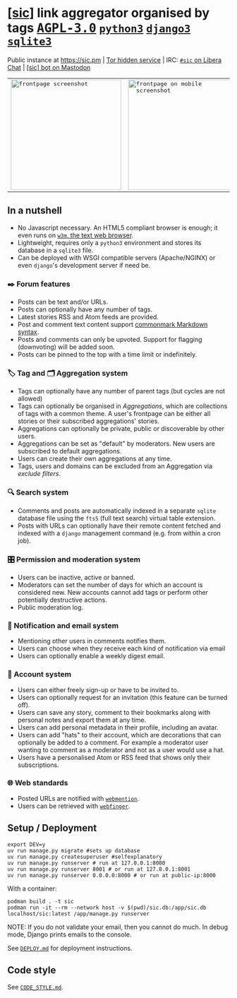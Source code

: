 # [[sic]](https://sic.pm) link aggregator organised by tags [<kbd><b>AGPL-3.0</b></kbd>](https://github.com/epilys/sic/blob/main/LICENSE) [<kbd><b>`python3`</b></kbd>](https://www.python.org/) [<kbd><b>`django3`</b></kbd>](https://www.djangoproject.com/) [<kbd><b>`sqlite3`</b></kbd>](https://sqlite.org)

Public instance at https://sic.pm | [Tor hidden service](http://sicpm3hp7dtrwhmf4qlelycqlvie6flqa5qnjnt3snok5xydvxhs4xyd.onion/) | IRC: [`#sic` on Libera Chat](https://libera.chat/) | [[sic] bot on Mastodon](https://botsin.space/@sic)

<table align="center">
	<tbody>
		<tr>
			<td><kbd><img src="./screenshot-frontpage.png" alt="frontpage screenshot" title="frontpage screenshot" height="250"/></kbd></td>
			<td><kbd><img src="./screenshot-frontpage-mobile.png" alt="frontpage on mobile screenshot"  height="250"/></kbd></td>
		</tr>
	</tbody>
</table>

## In a nutshell

- No Javascript necessary. An HTML5 compliant browser is enough; it even runs on [`w3m`, the text web browser](http://w3m.sourceforge.net/).
- Lightweight, requires only a `python3` environment and stores its database in a `sqlite3` file.
- Can be deployed with WSGI compatible servers (Apache/NGINX) or even `django`'s development server if need be.

### ✒️ Forum features

- Posts can be text and/or URLs.
- Posts can optionally have any number of tags.
- Latest stories RSS and Atom feeds are provided.
- Post and comment text content support [commonmark Markdown syntax](https://commonmark.org/).
- Posts and comments can only be upvoted. Support for flagging (downvoting) will be added soon.
- Posts can be pinned to the top with a time limit or indefinitely.

### 🏷️ Tag and 🗂️ Aggregation system

- Tags can optionally have any number of parent tags (but cycles are not allowed)
- Tags can optionally be organised in _Aggregations_, which are collections of tags with a common theme. A user's frontpage can be either all stories or their subscribed aggregations' stories.
- Aggregations can optionally be private, public or discoverable by other users.
- Aggregations can be set as "default" by moderators. New users are subscribed to default aggregations.
- Users can create their own aggregations at any time.
- Tags, users and domains can be excluded from an Aggregation via _exclude filters_.

### 🔍 Search system

- Comments and posts are automatically indexed in a separate `sqlite` database file using the `fts5` (full text search) virtual table extension.
- Posts with URLs can optionally have their remote content fetched and indexed with a `django` management command (e.g. from within a cron job).

### 🎛️ Permission and moderation system

- Users can be inactive, active or banned.
- Moderators can set the number of days for which an account is considered new. New accounts cannot add tags or perform other potentially destructive actions.
- Public moderation log.

### 📨 Notification and email system

- Mentioning other users in comments notifies them.
- Users can choose when they receive each kind of notification via email
- Users can optionally enable a weekly digest email.

### 👥 Account system

- Users can either freely sign-up or have to be invited to.
- Users can optionally request for an invitation (this feature can be turned off).
- Users can save any story, comment to their bookmarks along with personal notes and export them at any time.
- Users can add personal metadata in their profile, including an avatar.
- Users can add "hats" to their account, which are decorations that can optionally be added to a comment. For example a moderator user wanting to comment as a moderator and not as a user would use a hat.
- Users have a personalised Atom or RSS feed that shows only their subscriptions.

### 🌐 Web standards

- Posted URLs are notified with [`webmention`](https://www.w3.org/TR/webmention/).
- Users can be retrieved with [`webfinger`](https://webfinger.net/).


## Setup / Deployment

```shell
export DEV=y
uv run manage.py migrate #sets up database
uv run manage.py createsuperuser #selfexplanatory
uv run manage.py runserver # run at 127.0.0.1:8000
uv run manage.py runserver 8001 # or run at 127.0.0.1:8001
uv run manage.py runserver 0.0.0.0:8000 # or run at public-ip:8000
```

With a container:

```shell
podman build . -t sic
podman run -it --rm --network host -v $(pwd)/sic.db:/app/sic.db localhost/sic:latest /app/manage.py runserver
```

NOTE: If you do not validate your email, then you cannot do much.
In debug mode, Django prints emails to the console.

See [`DEPLOY.md`](DEPLOY.md) for deployment instructions.

## Code style

See [`CODE_STYLE.md`](CODE_STYLE.md).
